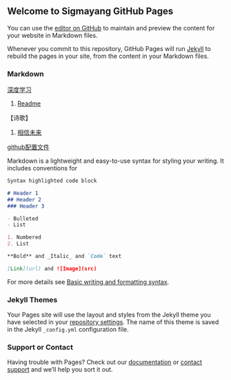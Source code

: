 ## Welcome to Sigmayang GitHub Pages

You can use the [editor on GitHub](https://github.com/sigmayang/sigmayang.github.io/edit/main/README.md) to maintain and preview the content for your website in Markdown files.

Whenever you commit to this repository, GitHub Pages will run [Jekyll](https://jekyllrb.com/) to rebuild the pages in your site, from the content in your Markdown files.

### Markdown


[深度学习](https://sigmayang.github.io/%E6%B7%B1%E5%BA%A6%E5%AD%A6%E4%B9%A0/)
1. [Readme](https://sigmayang.github.io/%E6%B7%B1%E5%BA%A6%E5%AD%A6%E4%B9%A0/README.md)


【诗歌】
1. [相信未来](https://sigmayang.github.io/相信未来.md)

[github配置文件](https://github.com/sigmayang/Notes/blob/master/GitHub/%E9%85%8D%E7%BD%AE%E6%9C%AC%E5%9C%B0.md)

Markdown is a lightweight and easy-to-use syntax for styling your writing. It includes conventions for

```markdown
Syntax highlighted code block

# Header 1
## Header 2
### Header 3

- Bulleted
- List

1. Numbered
2. List

**Bold** and _Italic_ and `Code` text

[Link](url) and ![Image](src)
```

For more details see [Basic writing and formatting syntax](https://docs.github.com/en/github/writing-on-github/getting-started-with-writing-and-formatting-on-github/basic-writing-and-formatting-syntax).

### Jekyll Themes

Your Pages site will use the layout and styles from the Jekyll theme you have selected in your [repository settings](https://github.com/sigmayang/sigmayang.github.io/settings/pages). The name of this theme is saved in the Jekyll `_config.yml` configuration file.

### Support or Contact

Having trouble with Pages? Check out our [documentation](https://docs.github.com/categories/github-pages-basics/) or [contact support](https://support.github.com/contact) and we’ll help you sort it out.
